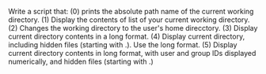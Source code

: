 Write a script that:
(0) prints the absolute path name of the current working directory.
(1) Display the contents of list of your current working directory.
(2) Changes the working directory to the user's home direcctory.
(3) Display current directory contents in a long format.
(4) Display current directory, including hidden files (starting with .). Use the long format.
(5) Display current directory contents in long format, with user and group IDs displayed numerically, and hidden files (starting with .) 

